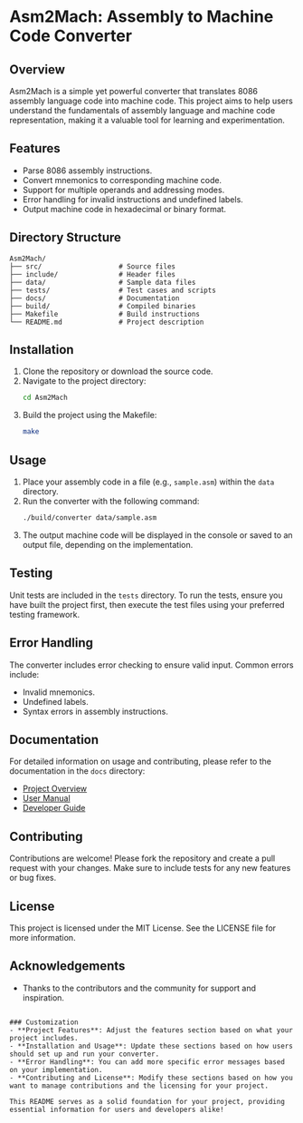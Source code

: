 # Asm2Mach: Assembly to Machine Code Converter

## Overview
Asm2Mach is a simple yet powerful converter that translates 8086 assembly language code into machine code. This project aims to help users understand the fundamentals of assembly language and machine code representation, making it a valuable tool for learning and experimentation.

## Features
- Parse 8086 assembly instructions.
- Convert mnemonics to corresponding machine code.
- Support for multiple operands and addressing modes.
- Error handling for invalid instructions and undefined labels.
- Output machine code in hexadecimal or binary format.

## Directory Structure
```
Asm2Mach/
├── src/                   # Source files
├── include/               # Header files
├── data/                  # Sample data files
├── tests/                 # Test cases and scripts
├── docs/                  # Documentation
├── build/                 # Compiled binaries
├── Makefile               # Build instructions
└── README.md              # Project description
```

## Installation
1. Clone the repository or download the source code.
2. Navigate to the project directory:
   ```bash
   cd Asm2Mach
   ```
3. Build the project using the Makefile:
   ```bash
   make
   ```

## Usage
1. Place your assembly code in a file (e.g., `sample.asm`) within the `data` directory.
2. Run the converter with the following command:
   ```bash
   ./build/converter data/sample.asm
   ```
3. The output machine code will be displayed in the console or saved to an output file, depending on the implementation.

## Testing
Unit tests are included in the `tests` directory. To run the tests, ensure you have built the project first, then execute the test files using your preferred testing framework.

## Error Handling
The converter includes error checking to ensure valid input. Common errors include:
- Invalid mnemonics.
- Undefined labels.
- Syntax errors in assembly instructions.

## Documentation
For detailed information on usage and contributing, please refer to the documentation in the `docs` directory:
- [Project Overview](docs/project_overview.md)
- [User Manual](docs/user_manual.md)
- [Developer Guide](docs/developer_guide.md)

## Contributing
Contributions are welcome! Please fork the repository and create a pull request with your changes. Make sure to include tests for any new features or bug fixes.

## License
This project is licensed under the MIT License. See the LICENSE file for more information.

## Acknowledgements
- Thanks to the contributors and the community for support and inspiration.
```

### Customization
- **Project Features**: Adjust the features section based on what your project includes.
- **Installation and Usage**: Update these sections based on how users should set up and run your converter.
- **Error Handling**: You can add more specific error messages based on your implementation.
- **Contributing and License**: Modify these sections based on how you want to manage contributions and the licensing for your project.

This README serves as a solid foundation for your project, providing essential information for users and developers alike!